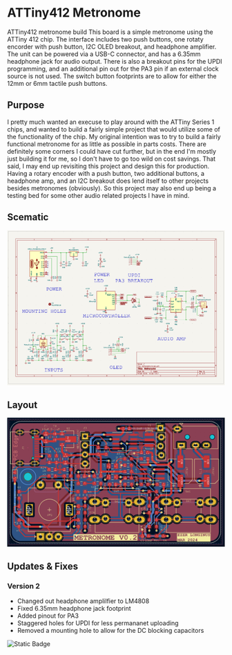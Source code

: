 # ATTiny412 Metronome
ATTiny412 metronome build
This board is a simple metronome using the ATTiny 412 chip.  The interface includes two push buttons, one rotaty encorder with push button, I2C OLED breakout, and headphone amplifier.  The unit can be powered via a USB-C connector, and has a 6.35mm headphone jack for audio output.
There is also a breakout pins for the UPDI programming, and an additional pin out for the PA3 pin if an external clock source is not used.
The switch button footprints are to allow for either the 12mm or 6mm tactile push buttons.

## Purpose
I pretty much wanted an execuse to play around with the ATTiny Series 1 chips, and wanted to build a fairly simple project that would utilize some of the functionality of the chip.  My original intention was to try to build a fairly functional metronome for as little as possible in parts costs.  There are definitely some corners I could have cut further, but in the end I'm mostly just building it for me, so I don't have to go too wild on cost savings.  That said, I may end up revisiting this project and design this for production.  
Having a rotary encoder with a push button, two additional buttons, a headphone amp, and an I2C breakout does lend itself to other projects besides metronomes (obviously).  So this project may also end up being a testing bed for some other audio related projects I have in mind.

## Scematic
![Metronome Schematic](hardware/metronome/ATTiny412_Metronome_Schematic_V02.png)

## Layout
![Metronome Layout](hardware/metronome/ATTiny412_Metronome_Layout_V02.png)

## Updates & Fixes
### Version 2
* Changed out headphone amplilfier to LM4808
* Fixed 6.35mm headphone jack footprint
* Added pinout for PA3
* Staggered holes for UPDI for less permananet uploading
* Removed a mounting hole to allow for the DC blocking capacitors

![Static Badge](https://img.shields.io/badge/series_1-avr-brightgreen)